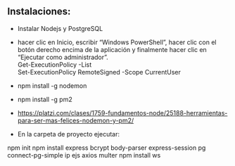 ## Instalaciones:

* Instalar Nodejs y PostgreSQL

* hacer clic en Inicio, escribir “Windows PowerShell”, hacer clic con el botón derecho encima de la aplicación y finalmente hacer clic en “Ejecutar como administrador”.<br>
Get-ExecutionPolicy -List ​<br>
Set-ExecutionPolicy RemoteSigned -Scope CurrentUser <br>

* npm install -g nodemon <br>

* npm install -g pm2 <br>

* https://platzi.com/clases/1759-fundamentos-node/25188-herramientas-para-ser-mas-felices-nodemon-y-pm2/ <br>

* En la carpeta de proyecto ejecutar:

npm init
npm install express bcrypt body-parser express-session pg connect-pg-simple ip ejs axios multer
npm install ws
